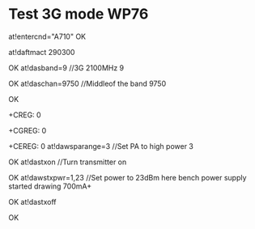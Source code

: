 # Test 3G mode WP76

at!entercnd="A710"
OK


at!daftmact
290300

OK
at!dasband=9		//3G 2100MHz
9

OK
at!daschan=9750		//Middleof the band
9750

OK

+CREG: 0

+CGREG: 0

+CEREG: 0
at!dawsparange=3	//Set PA to high power
3

OK
at!dastxon		//Turn transmitter on


OK
at!dawstxpwr=1,23		//Set power to 23dBm here bench power supply started drawing 700mA+


OK
at!dastxoff


OK
